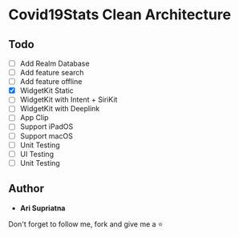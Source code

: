 # Covid19Stats Clean Architecture

## Todo
* [ ] Add Realm Database
* [ ] Add feature search
* [ ] Add feature offline
* [x] WidgetKit Static
* [ ] WidgetKit with Intent + SiriKit
* [ ] WidgetKit with Deeplink
* [ ] App Clip
* [ ] Support iPadOS
* [ ] Support macOS
* [ ] Unit Testing
* [ ] UI Testing
* [ ] Unit Testing

## Author

* **Ari Supriatna**

Don't forget to follow me, fork and give me a ⭐
